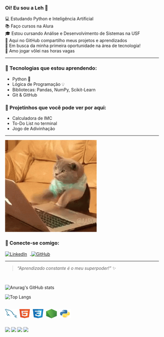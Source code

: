 ### Oi! Eu sou a Leh 👋

💻 Estudando Python e Inteligência Artificial  
📚 Faço cursos na Alura  
🎓 Estou cursando Análise e Desenvolvimento de Sistemas na USF  
📁 Aqui no GitHub compartilho meus projetos e aprendizados  
🚀 Em busca da minha primeira oportunidade na área de tecnologia!  
🏐 Amo jogar vôlei nas horas vagas


---

### 🚀 Tecnologias que estou aprendendo:

- Python 🐍  
- Lógica de Programação 💡  
- Bibliotecas: Pandas, NumPy, Scikit-Learn  
- Git & GitHub

### 📌 Projetinhos que você pode ver por aqui:

- Calculadora de IMC  
- To-Do List no terminal  
- Jogo de Adivinhação  

---

![Descrição do GIF](gatinho%20fofo.gif)


### 🤝 Conecte-se comigo:

<a href="https://www.linkedin.com/in/leticia-corain-6198bb23b/" target="_blank">
  <img src="https://cdn.jsdelivr.net/gh/devicons/devicon/icons/linkedin/linkedin-original.svg" alt="LinkedIn" width="40" height="30" style="vertical-align:middle; margin-right:10px;">
</a>

<a href="https://github.com/Leh6201" target="_blank">
  <img src="https://github.githubassets.com/images/modules/logos_page/GitHub-Mark.png" alt="GitHub" width="30" height="30" style="vertical-align:middle; margin-right:10px;">
</a>

---
> _“Aprendizado constante é o meu superpoder!”_ ✨

</br>

![Anurag's GitHub stats](https://github-readme-stats.vercel.app/api?username=Leh6201&show_icons=true&theme=radical)

![Top Langs](https://github-readme-stats.vercel.app/api/top-langs/?username=anuraghazra&layout=compact&theme=radical)

<div style="display: inline_block"><br>

  <img align="center" alt="Leh-mysql" height="30" width="40" src="https://raw.githubusercontent.com/devicons/devicon/master/icons/mysql/mysql-original.svg">
  <img align="center" alt="Leh-HTML" height="30" width="40" src="https://raw.githubusercontent.com/devicons/devicon/master/icons/html5/html5-original.svg">
  <img align="center" alt="Leh-CSS" height="30" width="40" src="https://raw.githubusercontent.com/devicons/devicon/master/icons/css3/css3-original.svg">
  <img align="center" alt="Leh-node" height="30" width="40" src="https://raw.githubusercontent.com/devicons/devicon/master/icons/nodejs/nodejs-original.svg">
  <img align="center" alt="Leh-python" height="30" width="40" src="https://raw.githubusercontent.com/devicons/devicon/master/icons/python/python-original.svg">
</div>

  ##
  
 
<div> 
  <a href="" target="_blank"><img src="https://img.shields.io/badge/-Instagram-%23E4405F?style=for-the-badge&logo=instagram&logoColor=white" target="_blank"></a> 
 <a href="" target="_blank"><img src="https://img.shields.io/badge/Discord-7289DA?style=for-the-badge&logo=discord&logoColor=white" target="_blank"></a> 
  <a href = ""><img src="https://img.shields.io/badge/-Gmail-%23333?style=for-the-badge&logo=gmail&logoColor=white" target="_blank"></a>
  <a href="https://www.linkedin.com/in/leticia-corain-6198bb23b/" target="_blank"><img src="https://img.shields.io/badge/-LinkedIn-%230077B5?style=for-the-badge&logo=linkedin&logoColor=white" target="_blank"></a> 
  
</div>


